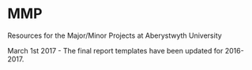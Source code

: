 # MMP
Resources for the Major/Minor Projects at Aberystwyth University

March 1st 2017 - The final report templates have been updated for 2016-2017.
